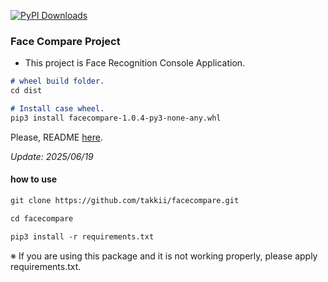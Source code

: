 [![PyPI Downloads](https://static.pepy.tech/badge/golden-eagle)](https://pepy.tech/projects/golden-eagle)

### Face Compare Project

- This project is Face Recognition Console Application.

```markdown
# wheel build folder.
cd dist

# Install case wheel.
pip3 install facecompare-1.0.4-py3-none-any.whl
```

Please, README [here](https://github.com/takkii/facecompare/wiki/manual).

*Update: 2025/06/19*

#### how to use

```markdown
git clone https://github.com/takkii/facecompare.git

cd facecompare

pip3 install -r requirements.txt
```

※ If you are using this package and it is not working properly, please apply requirements.txt.
